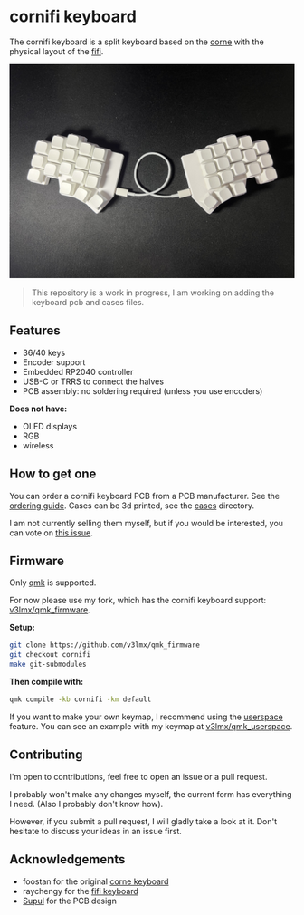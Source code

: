 # cornifi keyboard

The cornifi keyboard is a split keyboard based on the [corne](https://github.com/foostan/crkbd) with the physical layout of the [fifi](https://github.com/raychengy/fifi_split_keeb).

![cornifi keybord photo](photos/blanco1.jpg)

> This repository is a work in progress, I am working on adding the keyboard pcb and cases files.

## Features 

- 36/40 keys 
- Encoder support 
- Embedded RP2040 controller
- USB-C or TRRS to connect the halves
- PCB assembly: no soldering required (unless you use encoders)

**Does not have:**
- OLED displays
- RGB
- wireless

## How to get one 

You can order a cornifi keyboard PCB from a PCB manufacturer. See the [ordering guide](docs/ordering.md).
Cases can be 3d printed, see the [cases](cases/) directory.

I am not currently selling them myself, but if you would be interested, you can vote on [this issue](https://github.com/v3lmx/cornifi/issues/1).

## Firmware

Only [qmk](https://github.com/qmk/qmk_firmware) is supported.

For now please use my fork, which has the cornifi keyboard support: [v3lmx/qmk_firmware](https://github.com/v3lmx/qmk_firmware).

**Setup:**

```bash
git clone https://github.com/v3lmx/qmk_firmware
git checkout cornifi
make git-submodules
```
**Then compile with:**

```bash
qmk compile -kb cornifi -km default
```

If you want to make your own keymap, I recommend using the [userspace](https://docs.qmk.fm/newbs_external_userspace) feature. You can see an example with my keymap at [v3lmx/qmk_userspace](https://github.com/v3lmx/qmk_userspace).

## Contributing

I'm open to contributions, feel free to open an issue or a pull request.

I probably won't make any changes myself, the current form has everything I need. (Also I probably don't know how).

However, if you submit a pull request, I will gladly take a look at it. Don't hesitate to discuss your ideas in an issue first. 

## Acknowledgements

- foostan for the original [corne keyboard](https://github.com/foostan/crkbd)
- raychengy for the [fifi keyboard](https://github.com/raychengy/fifi_split_keeb)
- [Supul](https://www.fiverr.com/circuitwork32) for the PCB design
